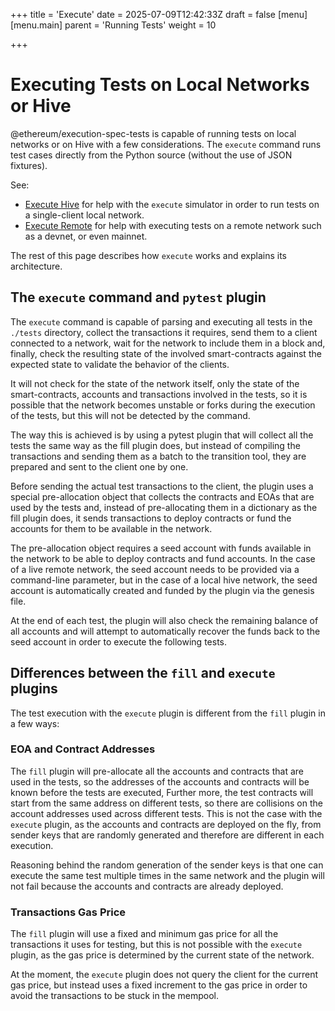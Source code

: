 +++
title = 'Execute'
date = 2025-07-09T12:42:33Z
draft = false
[menu]
  [menu.main]
    parent = 'Running Tests'
    weight = 10

+++

# Executing Tests on Local Networks or Hive

@ethereum/execution-spec-tests is capable of running tests on local networks or on Hive with a few considerations. The `execute` command runs test cases directly from the Python source (without the use of JSON fixtures).

See:

- [Execute Hive](./hive.md) for help with the `execute` simulator in order to run tests on a single-client local network.
- [Execute Remote](./remote.md) for help with executing tests on a remote network such as a devnet, or even mainnet.

The rest of this page describes how `execute` works and explains its architecture.

## The `execute` command and `pytest` plugin

The `execute` command is capable of parsing and executing all tests in the `./tests` directory, collect the transactions it requires, send them to a client connected to a network, wait for the network to include them in a block and, finally, check the resulting state of the involved smart-contracts against the expected state to validate the behavior of the clients.

It will not check for the state of the network itself, only the state of the smart-contracts, accounts and transactions involved in the tests, so it is possible that the network becomes unstable or forks during the execution of the tests, but this will not be detected by the command.

The way this is achieved is by using a pytest plugin that will collect all the tests the same way as the fill plugin does, but instead of compiling the transactions and sending them as a batch to the transition tool, they are prepared and sent to the client one by one.

Before sending the actual test transactions to the client, the plugin uses a special pre-allocation object that collects the contracts and EOAs that are used by the tests and, instead of pre-allocating them in a dictionary as the fill plugin does, it sends transactions to deploy contracts or fund the accounts for them to be available in the network.

The pre-allocation object requires a seed account with funds available in the network to be able to deploy contracts and fund accounts. In the case of a live remote network, the seed account needs to be provided via a command-line parameter, but in the case of a local hive network, the seed account is automatically created and funded by the plugin via the genesis file.

At the end of each test, the plugin will also check the remaining balance of all accounts and will attempt to automatically recover the funds back to the seed account in order to execute the following tests.

## Differences between the `fill` and `execute` plugins

The test execution with the `execute` plugin is different from the `fill` plugin in a few ways:

### EOA and Contract Addresses

The `fill` plugin will pre-allocate all the accounts and contracts that are used in the tests, so the addresses of the accounts and contracts will be known before the tests are executed, Further more, the test contracts will start from the same address on different tests, so there are collisions on the account addresses used across different tests. This is not the case with the `execute` plugin, as the accounts and contracts are deployed on the fly, from sender keys that are randomly generated and therefore are different in each execution.

Reasoning behind the random generation of the sender keys is that one can execute the same test multiple times in the same network and the plugin will not fail because the accounts and contracts are already deployed.

### Transactions Gas Price

The `fill` plugin will use a fixed and minimum gas price for all the transactions it uses for testing, but this is not possible with the `execute` plugin, as the gas price is determined by the current state of the network.

At the moment, the `execute` plugin does not query the client for the current gas price, but instead uses a fixed increment to the gas price in order to avoid the transactions to be stuck in the mempool.
